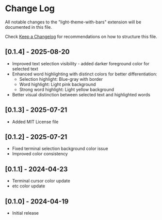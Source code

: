 # Change Log

All notable changes to the "light-theme-with-bars" extension will be documented in this file.

Check [Keep a Changelog](http://keepachangelog.com/) for recommendations on how to structure this file.

## [0.1.4] - 2025-08-20
- Improved text selection visibility - added darker foreground color for selected text
- Enhanced word highlighting with distinct colors for better differentiation:
  - Selection highlight: Blue-gray with border
  - Word highlight: Light pink background  
  - Strong word highlight: Light yellow background
- Better visual distinction between selected text and highlighted words

## [0.1.3] - 2025-07-21
- Added MIT License file

## [0.1.2] - 2025-07-21
- Fixed terminal selection background color issue
- Improved color consistency

## [0.1.1] - 2024-04-23
- Terminal cursor color update
- etc color update


## [0.1.0] - 2024-04-19

- Initial release
